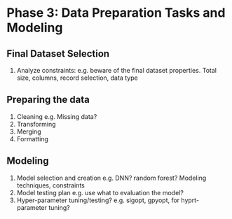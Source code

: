 # Phase 3: Data Preparation Tasks and Modeling

## Final Dataset Selection
1. Analyze constraints:
e.g. beware of the final dataset properties. Total size, columns, record selection, data type

## Preparing the data
1. Cleaning
e.g. Missing data?
2. Transforming
3. Merging
4. Formatting

## Modeling
1. Model selection and creation
e.g. DNN? random forest? Modeling techniques, constraints
2. Model testing plan
e.g. use what to evaluation the model?
3. Hyper-parameter tuning/testing?
e.g. sigopt, gpyopt, for hyprt-parameter tuning?
